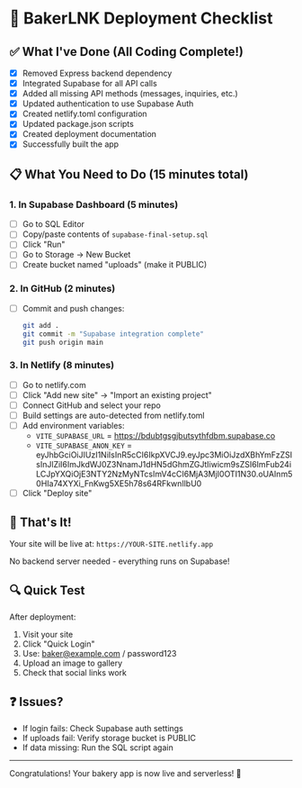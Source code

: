 # 🚀 BakerLNK Deployment Checklist

## ✅ What I've Done (All Coding Complete!)

- [x] Removed Express backend dependency
- [x] Integrated Supabase for all API calls
- [x] Added all missing API methods (messages, inquiries, etc.)
- [x] Updated authentication to use Supabase Auth
- [x] Created netlify.toml configuration
- [x] Updated package.json scripts
- [x] Created deployment documentation
- [x] Successfully built the app

## 📋 What You Need to Do (15 minutes total)

### 1. In Supabase Dashboard (5 minutes)

- [ ] Go to SQL Editor
- [ ] Copy/paste contents of `supabase-final-setup.sql`
- [ ] Click "Run"
- [ ] Go to Storage → New Bucket
- [ ] Create bucket named "uploads" (make it PUBLIC)

### 2. In GitHub (2 minutes)

- [ ] Commit and push changes:
  ```bash
  git add .
  git commit -m "Supabase integration complete"
  git push origin main
  ```

### 3. In Netlify (8 minutes)

- [ ] Go to netlify.com
- [ ] Click "Add new site" → "Import an existing project"
- [ ] Connect GitHub and select your repo
- [ ] Build settings are auto-detected from netlify.toml
- [ ] Add environment variables:
  - `VITE_SUPABASE_URL` = https://bdubtgsgjbutsythfdbm.supabase.co
  - `VITE_SUPABASE_ANON_KEY` = eyJhbGciOiJIUzI1NiIsInR5cCI6IkpXVCJ9.eyJpc3MiOiJzdXBhYmFzZSIsInJlZiI6ImJkdWJ0Z3NnamJ1dHN5dGhmZGJtIiwicm9sZSI6ImFub24iLCJpYXQiOjE3NTY2NzMyNTcsImV4cCI6MjA3MjI0OTI1N30.oUAInm50HIa74XYXi_FnKwg5XE5h78s64RFkwnIlbU0
- [ ] Click "Deploy site"

## 🎉 That's It!

Your site will be live at: `https://YOUR-SITE.netlify.app`

No backend server needed - everything runs on Supabase!

## 🔍 Quick Test

After deployment:
1. Visit your site
2. Click "Quick Login" 
3. Use: baker@example.com / password123
4. Upload an image to gallery
5. Check that social links work

## ❓ Issues?

- If login fails: Check Supabase auth settings
- If uploads fail: Verify storage bucket is PUBLIC
- If data missing: Run the SQL script again

---

Congratulations! Your bakery app is now live and serverless! 🎂